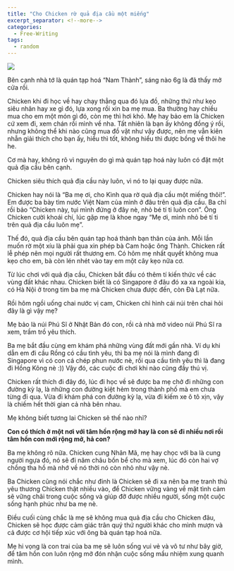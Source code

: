 ```yaml
---
title: "Cho Chicken rờ quả địa cầu một miếng"
excerpt_separator: <!--more-->
categories:
  - Free-Writing
tags:
  - random
---
```


![](assets/images/2020/12/2020-12-02-cho-chicken-ro-qua-dia-cau-mot-mieng.webp)

Bên cạnh nhà tớ là quán tạp hoá “Nam Thành”, sáng nào 6g là đã thấy mở cửa rồi.

Chicken khi đi học về hay chạy thẳng qua đó lựa đồ, những thứ như kẹo siêu nhân hay xe gì đó, lựa xong rồi xin ba mẹ mua. Ba thường hay chiều mua cho em một món gì đó, còn mẹ thì hơi khó. Mẹ hay bảo em là Chicken cứ xem đi, xem chán rồi mình về nha. Tất nhiên là bạn ấy không đồng ý rồi, nhưng không thể khi nào cũng mua đồ vặt như vậy được, nên mẹ vẫn kiên nhẫn giải thích cho bạn ấy, hiểu thì tốt, không hiểu thì được bồng về thôi he he.

Cơ mà hay, không rõ vì nguyên do gì mà quán tạp hoá này luôn có đặt một quả địa cầu bên cạnh.

Chicken siêu thích quả địa cầu này luôn, vì nó to lại quay được nữa.

Chicken hay nói là “Ba mẹ ơi, cho Kình qua rờ quả địa cầu một miếng thôi!”.
Em được ba bày tìm nước Việt Nam của mình ở đâu trên quả địa cầu. Ba chỉ rồi bảo “Chicken này, tụi mình đứng ở đây nè, nhỏ bé tí ti luôn con”. Ông Chicken cười khoái chí, lúc gặp mẹ là khoe ngay “Mẹ ơi, mình nhỏ bé tí ti trên quả địa cầu luôn mẹ”.

Thế đó, quả địa cầu bên quán tạp hoá thành bạn thân của ảnh. Mỗi lần muốn rờ một xíu là phải qua xin phép bà Cam hoặc ông Thành. Chicken rất lễ phép nên mọi người rất thương em. Có hôm mẹ nhất quyết không mua kẹo cho em, bà còn lén nhét vào tay em một cây kẹo nữa cơ.

Từ lúc chơi với quả địa cầu, Chicken bắt đầu có thêm tí kiến thức về các vùng đất khác nhau. Chicken biết là có Singapore ở đâu đó xa xa ngoài kia, có Hà Nội ở trong tim ba mẹ mà Chicken chưa được đến, còn Đà Lạt nữa.

Rồi hôm ngồi uống chai nước vị cam, Chicken chỉ hình cái núi trên chai hỏi đây là gì vậy mẹ?

Mẹ bảo là núi Phú Sĩ ở Nhật Bản đó con, rồi cả nhà mở video núi Phú Sĩ ra xem, trầm trồ yêu thích.

Ba mẹ bắt đầu cùng em khám phá những vùng đất mới gần nhà. Ví dụ khi dẫn em đi cầu Rồng có cầu tình yêu, thì ba mẹ nói là mình đang đi Singapore vì có con cá chép phun nước nè, rồi qua cầu tình yêu thì là đang đi Hồng Kông nè :)) Vậy đó, các cuộc đi chơi khi nào cũng đầy thú vị.

Chicken rất thích đi đây đó, lúc đi học về sẽ được ba mẹ chở đi những con đường kỳ lạ, là những con đường kiệt hẻm trong thành phố mà em chưa từng đi qua. Vừa đi khám phá con đường kỳ lạ, vừa đi kiếm xe ô tô xịn, vậy là chiếm hết thời gian cả nhà bên nhau.

Mẹ không biết tương lai Chicken sẽ thế nào nhỉ?

**Con có thích ở một nơi với tâm hồn rộng mở hay là con sẽ đi nhiều nơi rồi tâm hồn con mới rộng mở, hả con?**

Ba mẹ không rõ nữa. Chicken cung Nhân Mã, mẹ hay chọc với ba là cung người ngựa đó, nó sẽ đi năm châu bốn bể cho mà xem, lúc đó còn hai vợ chồng tha hồ mà nhớ về nó thời nó còn nhỏ như vậy nè.

Ba Chicken cũng nói chắc như đinh là Chicken sẽ đi xa nên ba mẹ tranh thủ yêu thương Chicken thật nhiều vào, để Chicken vững vàng về mặt tình cảm sẽ vững chãi trong cuộc sống và giúp đỡ được nhiều người, sống một cuộc sống hạnh phúc như ba mẹ nè.

Điều cuối cùng chắc là mẹ sẽ không mua quả địa cầu cho Chicken đâu, Chicken sẽ học được cảm giác trân quý thứ người khác cho mình mượn và cả được cơ hội tiếp xúc với ông bà quán tạp hoá nữa.

Mẹ hi vọng là con trai của ba mẹ sẽ luôn sống vui vẻ và vô tư như bây giờ, để tâm hồn con luôn rộng mở đón nhận cuộc sống mầu nhiệm xung quanh mình.